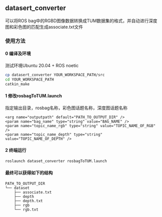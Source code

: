 ## datasert_converter
可以将ROS bag中的RGBD图像数据转换成TUM数据集的格式，并自动进行深度图和彩色图的匹配生成associate.txt文件
### 使用方法
#### 0 编译及环境
测试环境Ubuntu 20.04 + ROS noetic 
```bash
cp datasert_converter YOUR_WORKSPACE_PATH/src
cd YOUR_WORKSPACE_PATH
catkin_make
```

#### 1 修改rosbagToTUM.launch
指定输出目录，rosbag名称，彩色图话题名称，深度图话题名称
```
<arg name="outputpath" default="PATH_TO_OUTPUT_DIR" />
<param name="bag_name" type="string" value="BAG_NAME" />
<param name="topic_name_rgb" type="string" value="TOPIC_NAME_OF_RGB" />
<param name="topic_name_depth" type="string" value="TOPIC_NAME_OF_DEPTH" />
```
#### 2 终端运行
```bash
roslaunch dataset_converter rosbagToTUM.launch 
```

#### 最终可以获得如下的结构
```
PATH_TO_OUTPUT_DIR
└── dataset
    ├── associate.txt
    ├── depth
    ├── depth.txt
    ├── rgb
    └── rgb.txt
```